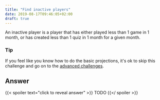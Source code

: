 ```yaml
---
title: "Find inactive players"
date: 2019-08-17T09:46:05+02:00
draft: true
---
```


An inactive player is a player that has either played less than 1 game in 1 month, or has created less than 1 quiz in 1 month for a given month.

### Tip

If you feel like you know how to do the basic projections, it's ok to skip this challenge and go on to the [advanced challenges](/challenge/list).

## Answer

{{< spoiler text="click to reveal answer" >}}
TODO
{{</ spoiler >}}
